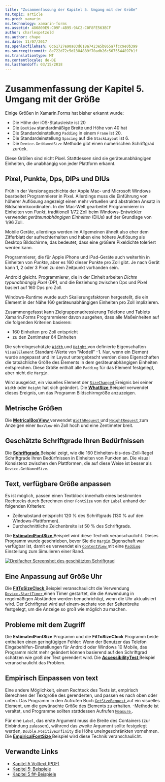 ```yaml
---
title: "Zusammenfassung der Kapitel 5. Umgang mit der Größe"
ms.topic: article
ms.prod: xamarin
ms.technology: xamarin-forms
ms.assetid: 486800E9-C09F-4B95-9AC2-C0F8FE563BCF
author: charlespetzold
ms.author: chape
ms.date: 11/07/2017
ms.openlocfilehash: 0c61727e90a03d618a7423e5b865a7fcc9e0b399
ms.sourcegitcommit: 8e722d72c5d1384889f70adb26c5675544897b1f
ms.translationtype: MT
ms.contentlocale: de-DE
ms.lasthandoff: 03/15/2018
---
```

# <a name="summary-of-chapter-5-dealing-with-sizes"></a>Zusammenfassung der Kapitel 5. Umgang mit der Größe

Einige Größen in Xamarin.Forms hat bisher erkannt wurde:

- Die Höhe der iOS-Statusleiste ist 20
- Die `BoxView` standardmäßige Breite und Höhe von 40 hat
- Die Standardeinstellung `Padding` in einem `Frame` ist 20.
- Die Standardeinstellung `Spacing` auf die `StackLayout` ist 6.
- Die `Device.GetNamedSize` Methode gibt einen numerischen Schriftgrad zurück.

Diese Größen sind nicht Pixel. Stattdessen sind sie geräteunabhängigen Einheiten, die unabhängig von jeder Plattform erkannt.

## <a name="pixels-points-dps-dips-and-dius"></a>Pixel, Punkte, Dps, DIPs und DIUs

Früh in der Versionsgeschichte der Apple Mac- und Microsoft Windows bearbeitet Programmierer in Pixel. Allerdings muss die Einführung von höherer Auflösung angezeigt einen mehr virtuellen und abstrakten Ansatz in Bildschirmkoordinaten. In der Mac-Welt gearbeitet Programmierer in Einheiten von *Punkt*, traditionell 1/72 Zoll beim Windows-Entwickler verwendet *geräteunabhängigen Einheiten* (DIUs) auf der Grundlage von 1/96 Zoll.

Mobile Geräte, allerdings werden im Allgemeinen ähnelt also eher dem Zifferblatt der aufrechterhalten und haben eine höhere Auflösung als Desktop Bildschirme, das bedeutet, dass eine größere Pixeldichte toleriert werden kann.

Programmierer, die für Apple iPhone und iPad-Geräte auch weiterhin in Einheiten von *Punkte*, aber es 160 dieser Punkte pro Zoll gibt. Je nach Gerät kann 1, 2 oder 3 Pixel zu dem Zeitpunkt vorhanden sein.

Android gleicht. Programmierer, die in der Einheit arbeiten *Dichte typunabhängig Pixel* (DP), und die Beziehung zwischen Dps und Pixel basiert auf 160 Dps pro Zoll.

Windows-Runtime wurde auch Skalierungsfaktoren hergestellt, die ein Element in der Nähe 160 geräteunabhängigen Einheiten pro Zoll implizieren.

Zusammengefasst kann Zielgruppenadressierung Telefone und Tablets Xamarin.Forms Programmierer davon ausgehen, dass alle Maßeinheiten auf die folgenden Kriterien basieren:

- 160 Einheiten pro Zoll entspricht
- zu den Zentimeter 64 Einheiten

Die schreibgeschützte [ `Width` ](https://developer.xamarin.com/api/property/Xamarin.Forms.VisualElement.Width/) und [ `Height` ](https://developer.xamarin.com/api/property/Xamarin.Forms.VisualElement.Height/) von definierte Eigenschaften `VisualElement` Standard-Werte von "Modell" &ndash;1. Nur, wenn ein Element wurde angepasst und im Layout untergebracht werden diese Eigenschaften die tatsächliche Größe des Elements in dem geräteunabhängigen Einheiten entsprechen. Diese Größe enthält alle `Padding` für das Element festgelegt, aber nicht die `Margin`.

Wird ausgelöst, ein visuelles Element der [ `SizeChanged` ](https://developer.xamarin.com/api/event/Xamarin.Forms.VisualElement.SizeChanged/) Ereignis bei seiner `Width` oder `Height` hat sich geändert. Die [ **WhatSize** ](https://github.com/xamarin/xamarin-forms-book-samples/tree/master/Chapter05/WhatSize) Beispiel verwendet dieses Ereignis, um das Programm Bildschirmgröße anzuzeigen.

## <a name="metrical-sizes"></a>Metrische Größen

Die [ **MetricalBoxView** ](https://github.com/xamarin/xamarin-forms-book-samples/tree/master/Chapter05/MetricalBoxView) verwendet [ `WidthRequest` ](https://developer.xamarin.com/api/property/Xamarin.Forms.VisualElement.WidthRequest/) und [ `HeightRequest` ](https://developer.xamarin.com/api/property/Xamarin.Forms.VisualElement.HeightRequest/) zum Anzeigen einer `BoxView` ein Zoll hoch und eine Zentimeter breit.

## <a name="estimated-font-sizes"></a>Geschätzte Schriftgrade Ihren Bedürfnissen

Die [ **Schriftgrade** ](https://github.com/xamarin/xamarin-forms-book-samples/tree/master/Chapter05/FontSizes) Beispiel zeigt, wie die 160 Einheiten-bis-des-Zoll-Regel Schriftgrade Ihren Bedürfnissen in Einheiten von Punkten an. Die visual Konsistenz zwischen den Plattformen, die auf diese Weise ist besser als `Device.GetNamedSize`.

## <a name="fitting-text-to-available-size"></a>Text, verfügbare Größe anpassen

Es ist möglich, passen einen Textblock innerhalb eines bestimmten Rechtecks durch Berechnen einer `FontSize` von der `Label` anhand der folgenden Kriterien:

- Zeilenabstand entspricht 120 % des Schriftgrads (130 % auf den Windows-Plattformen).
- Durchschnittliche Zeichenbreite ist 50 % des Schriftgrads.

Die [ **EstimatedFontSize** ](https://github.com/xamarin/xamarin-forms-book-samples/tree/master/Chapter05/EstimatedFontSize) Beispiel wird diese Technik veranschaulicht. Dieses Programm wurde geschrieben, bevor Sie die [ `Margin` ](https://developer.xamarin.com/api/property/Xamarin.Forms.View.Margin/) Eigenschaft war verfügbar ist, damit es verwendet ein [ `ContentView` ](https://developer.xamarin.com/api/type/Xamarin.Forms.ContentView/) mit eine [ `Padding` ](https://developer.xamarin.com/api/property/Xamarin.Forms.Layout.Padding/) Einstellung zum Simulieren einer Rand.

[![Dreifacher Screenshot des geschätzten Schriftgrad](images/ch05fg07-small.png ", verfügbare Größe des Texts")](images/ch05fg07-large.png#lightbox "Text an verfügbare Größe anpassen")

## <a name="a-fit-to-size-clock"></a>Eine Anpassung auf Größe Uhr

Die [ **FitToSizeClock** ](https://github.com/xamarin/xamarin-forms-book-samples/tree/master/Chapter05/FitToSizeClock) Beispiel veranschaulicht die Verwendung [ `Device.StartTimer` ](https://developer.xamarin.com/api/member/Xamarin.Forms.Device.StartTimer/p/System.TimeSpan/System.Func%7BSystem.Boolean%7D/) einen Timer gestartet, die die Anwendung in regelmäßigen Abständen werden benachrichtigt, wenn die Uhr aktualisiert wird. Der Schriftgrad wird auf einem-sechste von der Seitenbreite festgelegt, um die Anzeige so groß wie möglich zu machen.

## <a name="accessibility-issues"></a>Probleme mit dem Zugriff

Die **EstimatedFontSize** Programm und die **FitToSizeClock** Programm beide enthalten einen geringfügigen Fehler: Wenn der Benutzer das Telefon Eingabehilfen-Einstellungen für Android oder Windows 10 Mobile, das Programm nicht mehr geändert können basierend auf den Schriftgrad schätzen wie groß der Text gerendert wird. Die [ **AccessibilityTest** ](https://github.com/xamarin/xamarin-forms-book-samples/tree/master/Chapter05/AccessibilityTest) Beispiel veranschaulicht das Problem.

## <a name="empirically-fitting-text"></a>Empirisch Einpassen von text

Eine andere Möglichkeit, einem Rechteck des Texts ist, empirisch Berechnen der Textgröße des gerenderten, und passen es nach oben oder unten. Das Programm in den Aufrufen Buch [ `GetSizeRequest` ](https://developer.xamarin.com/api/member/Xamarin.Forms.VisualElement.GetSizeRequest/p/System.Double/System.Double/) auf ein visuelles Element, um die gewünschte Größe des Elements zu erhalten. -Methode ist veraltet, und Programme sollten stattdessen Aufrufen [ `Measure` ](https://developer.xamarin.com/api/member/Xamarin.Forms.VisualElement.Measure/p/System.Double/System.Double/Xamarin.Forms.MeasureFlags/).

Für eine `Label`, das erste Argument muss die Breite des Containers (zur Einbindung zulassen), während das zweite Argument sollte festgelegt werden, `Double.PositiveInfinity` die Höhe uneingeschränkten vornehmen. Die [ **EmpiricalFontSize** ](https://github.com/xamarin/xamarin-forms-book-samples/tree/master/Chapter05/EmpiricalFontSize) Beispiel wird diese Technik veranschaulicht.



## <a name="related-links"></a>Verwandte Links

- [Kapitel 5 Volltext (PDF)](https://download.xamarin.com/developer/xamarin-forms-book/XamarinFormsBook-Ch05-Apr2016.pdf)
- [Kapitel 5: Beispiele](https://github.com/xamarin/xamarin-forms-book-samples/tree/master/Chapter05)
- [Kapitel 5 f#-Beispiele](https://github.com/xamarin/xamarin-forms-book-samples/tree/master/Chapter05/FS)
